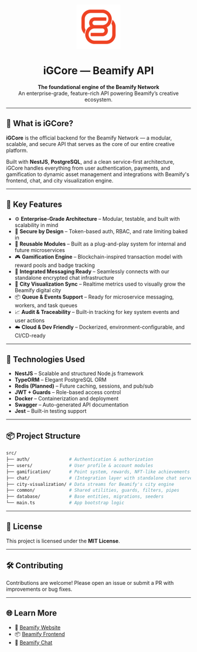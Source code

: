 <p align="center">
  <a href="https://beamify.online" target="_blank">
    <img src="assets/icon.png" width="120" alt="Beamify Logo" />
  </a>
</p>

<h1 align="center">iGCore — Beamify API</h1>
<p align="center">
  <strong>The foundational engine of the Beamify Network</strong><br/>
  An enterprise-grade, feature-rich API powering Beamify’s creative ecosystem.
</p>

---

## 🧠 What is iGCore?

**iGCore** is the official backend for the Beamify Network — a modular, scalable, and secure API that serves as the core of our entire creative platform.

Built with **NestJS**, **PostgreSQL**, and a clean service-first architecture, iGCore handles everything from user authentication, payments, and gamification to dynamic asset management and integrations with Beamify's frontend, chat, and city visualization engine.

---

## 🚀 Key Features

- ⚙️ **Enterprise-Grade Architecture** – Modular, testable, and built with scalability in mind
- 🔐 **Secure by Design** – Token-based auth, RBAC, and rate limiting baked in
- 🧱 **Reusable Modules** – Built as a plug-and-play system for internal and future microservices
- 🎮 **Gamification Engine** – Blockchain-inspired transaction model with reward pools and badge tracking
- 💬 **Integrated Messaging Ready** – Seamlessly connects with our standalone encrypted chat infrastructure
- 🌆 **City Visualization Sync** – Realtime metrics used to visually grow the Beamify digital city
- 📦 **Queue & Events Support** – Ready for microservice messaging, workers, and task queues
- 📈 **Audit & Traceability** – Built-in tracking for key system events and user actions
- ☁️ **Cloud & Dev Friendly** – Dockerized, environment-configurable, and CI/CD-ready

---

## 🧬 Technologies Used

- **NestJS** – Scalable and structured Node.js framework
- **TypeORM** – Elegant PostgreSQL ORM
- **Redis (Planned)** – Future caching, sessions, and pub/sub
- **JWT + Guards** – Role-based access control
- **Docker** – Containerization and deployment
- **Swagger** – Auto-generated API documentation
- **Jest** – Built-in testing support

---

## 📦 Project Structure

```bash
src/
├── auth/               # Authentication & authorization
├── users/              # User profile & account modules
├── gamification/       # Point system, rewards, NFT-like achievements
├── chat/               # (Integration layer with standalone chat server)
├── city-visualization/ # Data streams for Beamify's city engine
├── common/             # Shared utilities, guards, filters, pipes
├── database/           # Base entities, migrations, seeders
└── main.ts             # App bootstrap logic
```

---

## 📄 License

This project is licensed under the **MIT License**.

---

## 🛠️ Contributing

Contributions are welcome! Please open an issue or submit a PR with improvements or bug fixes.

---

## 🌐 Learn More

- 🔗 [Beamify Website](https://beamify.online)
- 📦 [Beamify Frontend](https://github.com/NXFinity/iGApp)
- 💬 [Beamify Chat](https://github.com/NXFinity/iGChat)  
